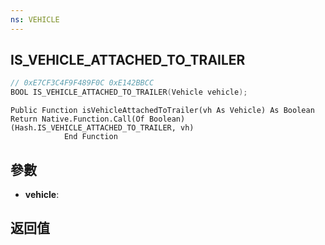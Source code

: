 ```yaml
---
ns: VEHICLE
---
```

## IS_VEHICLE_ATTACHED_TO_TRAILER

```c
// 0xE7CF3C4F9F489F0C 0xE142BBCC
BOOL IS_VEHICLE_ATTACHED_TO_TRAILER(Vehicle vehicle);
```

```
Public Function isVehicleAttachedToTrailer(vh As Vehicle) As Boolean  
Return Native.Function.Call(Of Boolean)(Hash.IS_VEHICLE_ATTACHED_TO_TRAILER, vh)  
		    End Function  
```

## 參數
* **vehicle**: 

## 返回值
